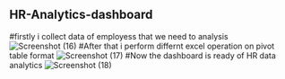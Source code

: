 ## HR-Analytics-dashboard

#firstly i collect data of employess that we need to analysis
![Screenshot (16)](https://github.com/user-attachments/assets/8b1e2308-e8b0-4012-afb9-442b22ef2f5f)
#After that i perform differnt excel operation on pivot table format
![Screenshot (17)](https://github.com/user-attachments/assets/1ee5b544-e8e2-4695-8dec-2d0475f12283)
#Now the dashboard is ready of HR data analytics
![Screenshot (18)](https://github.com/user-attachments/assets/7054f762-dba1-4e79-9865-fcb6f679ad45)
